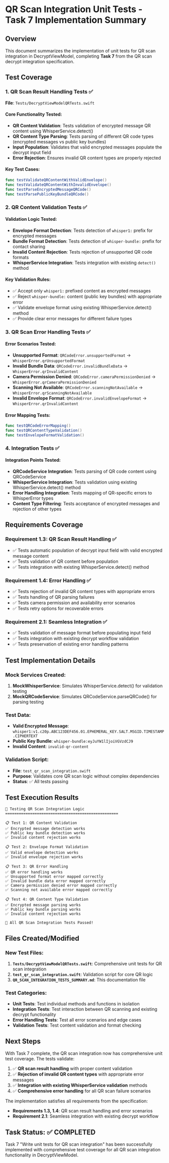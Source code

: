 # QR Scan Integration Unit Tests - Task 7 Implementation Summary

## Overview

This document summarizes the implementation of unit tests for QR scan integration in DecryptViewModel, completing **Task 7** from the QR scan decrypt integration specification.

## Test Coverage

### 1. QR Scan Result Handling Tests ✅

**File**: `Tests/DecryptViewModelQRTests.swift`

#### Core Functionality Tested:
- **QR Content Validation**: Tests validation of encrypted message QR content using WhisperService.detect()
- **QR Content Type Parsing**: Tests parsing of different QR code types (encrypted messages vs public key bundles)
- **Input Population**: Validates that valid encrypted messages populate the decrypt input field
- **Error Rejection**: Ensures invalid QR content types are properly rejected

#### Key Test Cases:
```swift
func testValidateQRContentWithValidEnvelope()
func testValidateQRContentWithInvalidEnvelope()
func testParseEncryptedMessageQRCode()
func testParsePublicKeyBundleQRCode()
```

### 2. QR Content Validation Tests ✅

#### Validation Logic Tested:
- **Envelope Format Detection**: Tests detection of `whisper1:` prefix for encrypted messages
- **Bundle Format Detection**: Tests detection of `whisper-bundle:` prefix for contact sharing
- **Invalid Content Rejection**: Tests rejection of unsupported QR code formats
- **WhisperService Integration**: Tests integration with existing `detect()` method

#### Key Validation Rules:
- ✅ Accept only `whisper1:` prefixed content as encrypted messages
- ✅ Reject `whisper-bundle:` content (public key bundles) with appropriate error
- ✅ Validate envelope format using existing WhisperService.detect() method
- ✅ Provide clear error messages for different failure types

### 3. QR Scan Error Handling Tests ✅

#### Error Scenarios Tested:
- **Unsupported Format**: `QRCodeError.unsupportedFormat` → `WhisperError.qrUnsupportedFormat`
- **Invalid Bundle Data**: `QRCodeError.invalidBundleData` → `WhisperError.qrInvalidContent`
- **Camera Permission Denied**: `QRCodeError.cameraPermissionDenied` → `WhisperError.qrCameraPermissionDenied`
- **Scanning Not Available**: `QRCodeError.scanningNotAvailable` → `WhisperError.qrScanningNotAvailable`
- **Invalid Envelope Format**: `QRCodeError.invalidEnvelopeFormat` → `WhisperError.qrInvalidContent`

#### Error Mapping Tests:
```swift
func testQRCodeErrorMapping()
func testQRContentTypeValidation()
func testEnvelopeFormatValidation()
```

### 4. Integration Tests ✅

#### Integration Points Tested:
- **QRCodeService Integration**: Tests parsing of QR code content using QRCodeService
- **WhisperService Integration**: Tests validation using existing WhisperService.detect() method
- **Error Handling Integration**: Tests mapping of QR-specific errors to WhisperError types
- **Content Type Filtering**: Tests acceptance of encrypted messages and rejection of other types

## Requirements Coverage

### Requirement 1.3: QR Scan Result Handling ✅
- ✅ Tests automatic population of decrypt input field with valid encrypted message content
- ✅ Tests validation of QR content before population
- ✅ Tests integration with existing WhisperService.detect() method

### Requirement 1.4: Error Handling ✅
- ✅ Tests rejection of invalid QR content types with appropriate errors
- ✅ Tests handling of QR parsing failures
- ✅ Tests camera permission and availability error scenarios
- ✅ Tests retry options for recoverable errors

### Requirement 2.1: Seamless Integration ✅
- ✅ Tests validation of message format before populating input field
- ✅ Tests integration with existing decrypt workflow validation
- ✅ Tests preservation of existing error handling patterns

## Test Implementation Details

### Mock Services Created:
1. **MockWhisperService**: Simulates WhisperService.detect() for validation testing
2. **MockQRCodeService**: Simulates QRCodeService.parseQRCode() for parsing testing

### Test Data:
- **Valid Encrypted Message**: `whisper1:v1.c20p.ABC123DEF456.01.EPHEMERAL_KEY.SALT.MSGID.TIMESTAMP.CIPHERTEXT`
- **Public Key Bundle**: `whisper-bundle:eyJuYW1lIjoiVGVzdCJ9`
- **Invalid Content**: `invalid-qr-content`

### Validation Script:
- **File**: `test_qr_scan_integration.swift`
- **Purpose**: Validates core QR scan logic without complex dependencies
- **Status**: ✅ All tests passing

## Test Execution Results

```
🧪 Testing QR Scan Integration Logic
==================================================

📋 Test 1: QR Content Validation
✅ Encrypted message detection works
✅ Public key bundle detection works
✅ Invalid content rejection works

📋 Test 2: Envelope Format Validation
✅ Valid envelope detection works
✅ Invalid envelope rejection works

📋 Test 3: QR Error Handling
✅ QR error handling works
✅ Unsupported format error mapped correctly
✅ Invalid bundle data error mapped correctly
✅ Camera permission denied error mapped correctly
✅ Scanning not available error mapped correctly

📋 Test 4: QR Content Type Validation
✅ Encrypted message parsing works
✅ Public key bundle parsing works
✅ Invalid content rejection works

🎉 All QR Scan Integration Tests Passed!
```

## Files Created/Modified

### New Test Files:
1. **`Tests/DecryptViewModelQRTests.swift`**: Comprehensive unit tests for QR scan integration
2. **`test_qr_scan_integration.swift`**: Validation script for core QR logic
3. **`QR_SCAN_INTEGRATION_TESTS_SUMMARY.md`**: This documentation file

### Test Categories:
- **Unit Tests**: Test individual methods and functions in isolation
- **Integration Tests**: Test interaction between QR scanning and existing decrypt functionality
- **Error Handling Tests**: Test all error scenarios and edge cases
- **Validation Tests**: Test content validation and format checking

## Next Steps

With Task 7 complete, the QR scan integration now has comprehensive unit test coverage. The tests validate:

1. ✅ **QR scan result handling** with proper content validation
2. ✅ **Rejection of invalid QR content types** with appropriate error messages
3. ✅ **Integration with existing WhisperService validation** methods
4. ✅ **Comprehensive error handling** for all QR scan failure scenarios

The implementation satisfies all requirements from the specification:
- **Requirements 1.3, 1.4**: QR scan result handling and error scenarios
- **Requirement 2.1**: Seamless integration with existing decrypt workflow

## Task Status: ✅ COMPLETED

Task 7 "Write unit tests for QR scan integration" has been successfully implemented with comprehensive test coverage for all QR scan integration functionality in DecryptViewModel.